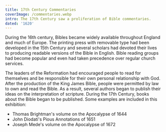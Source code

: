 ```yaml
---
title: 17th Century Commentaries
coverImage: /commentaries.webp
intro: The 17th Century saw a proliferation of Bible commentaries.
dated: '1620'
---
```


During the 16th century, Bibles became widely available throughout England and much of Europe. The printing press with removable type had been developed in the 15th Century and several scholars had devoted their lives to producing readable versions of the Bible in English. Bible reading groups had become popular and even had taken precedence over regular church services.

The leaders of the Reformation had encouraged people to read for themselves and be responsible for their own personal relationship with God. After the production of the King James Bible, people were permitted by law to own and read the Bible. As a result, several authors began to publish their ideas on the interpretation of scripture. During the 17th Century, books about the Bible began to be published. Some examples are included in this exhibition:

* Thomas Brightman's volume on the Apocalypse of 1644
* John Diodati's Pious Annotations of 1651
* Joseph Mede's volume on the Apocalypse of 1672
